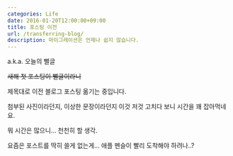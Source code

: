```yaml
---
categories: Life
date: 2016-01-20T12:00:00+09:00
title: 포스팅 이전
url: /transferring-blog/
description: 마이그레이션은 언제나 쉽지 않습니다.
---
```


a.k.a. 오늘의 뻘글

~~새해 첫 포스팅이 뻘글이라니~~

제목대로 이전 블로그 포스팅 옮기는 중입니다.

첨부된 사진이라던지, 이상한 문장이라던지 이것 저것 고치다 보니 시간을 꽤 잡아먹네요.

뭐 시간은 많으니... 천천히 할 생각.

요즘은 포스트를 딱히 쓸게 없는게... 애플 펜슬이 빨리 도착해야 하려나..?
